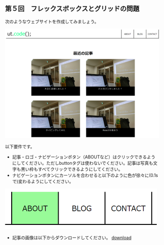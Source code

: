 ## 第５回　フレックスボックスとグリッドの問題

次のようなウェブサイトを作成してみましょう。


![ut.code();のウェブサイト](utcodeWeb.png)

以下要件です。

- 記事・ロゴ・ナビゲーションボタン（ABOUTなど）はクリックできるようにしてください。ただしbuttonタグは使わないでください。記事は写真も文字も黒い枠もすべてクリックできるようにしてください。
- ナビゲーションボタンにカーソルを合わせると以下のように色が徐々に(0.1sで)変わるようにしてください。

![ナビゲーションボタン](navigation.png)

- 記事の画像は以下からダウンロードしてください。
[download](article.jpg)
